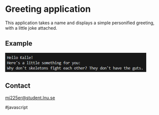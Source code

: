 # Greeting application

This application takes a name and displays a simple personified greeting, with a little joke attached.

## Example
![Greeting app example](./images/greeting_app.png)

## Contact

mj225er@student.lnu.se

#javascript